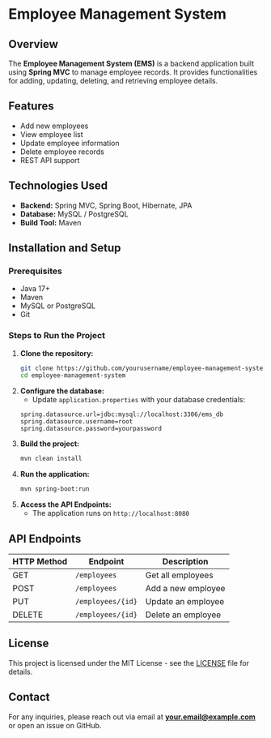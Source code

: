 # Employee Management System

## Overview
The **Employee Management System (EMS)** is a backend application built using **Spring MVC** to manage employee records. It provides functionalities for adding, updating, deleting, and retrieving employee details.

## Features
- Add new employees
- View employee list
- Update employee information
- Delete employee records
- REST API support

## Technologies Used
- **Backend:** Spring MVC, Spring Boot, Hibernate, JPA
- **Database:** MySQL / PostgreSQL
- **Build Tool:** Maven

## Installation and Setup

### Prerequisites
- Java 17+
- Maven
- MySQL or PostgreSQL
- Git

### Steps to Run the Project
1. **Clone the repository:**
   ```sh
   git clone https://github.com/yourusername/employee-management-system.git
   cd employee-management-system
   ```
2. **Configure the database:**
   - Update `application.properties` with your database credentials:
   ```properties
   spring.datasource.url=jdbc:mysql://localhost:3306/ems_db
   spring.datasource.username=root
   spring.datasource.password=yourpassword
   ```
3. **Build the project:**
   ```sh
   mvn clean install
   ```
4. **Run the application:**
   ```sh
   mvn spring-boot:run
   ```
5. **Access the API Endpoints:**
   - The application runs on `http://localhost:8080`

## API Endpoints
| HTTP Method | Endpoint | Description |
|------------|---------|-------------|
| GET | `/employees` | Get all employees |
| POST | `/employees` | Add a new employee |
| PUT | `/employees/{id}` | Update an employee |
| DELETE | `/employees/{id}` | Delete an employee |

## License
This project is licensed under the MIT License - see the [LICENSE](LICENSE) file for details.

## Contact
For any inquiries, please reach out via email at **your.email@example.com** or open an issue on GitHub.


